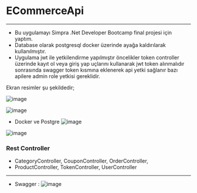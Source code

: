 # ECommerceApi


***
* Bu uygulamayı Simpra .Net Developer Bootcamp final projesi için yaptım.
* Database olarak postgresql docker üzerinde ayağa kaldırılarak kullanılmıştır.
* Uygulama jwt ile yetkilendirme yapılmıştır öncelikler token controller üzerinde kayıt ol veya giriş yap uçlarını kullanarak jwt token alınmalıdır
sonrasında swagger token kısmına eklenerek api yetki sağlanır bazı apilere admin role yetkisi gereklidir.

Ekran resimler şu şekildedir;

![image](https://github.com/cevolkan-ozturk/ECommerceApi/assets/98951889/f2acbe7e-868d-4000-a7ff-3bba61804291)

![image](https://github.com/cevolkan-ozturk/ECommerceApi/assets/98951889/cebec4f0-bd6f-4d0f-b862-1848d82e63e2)


* Docker ve Postgre
![image](https://github.com/cevolkan-ozturk/ECommerceApi/assets/98951889/f260e941-51f8-48ea-bb2a-1c0581c3a4c3)

![image](https://github.com/cevolkan-ozturk/ECommerceApi/assets/98951889/b887ef12-1b8b-4d86-90d6-72cae7190486)

  
  

### Rest Controller
- CategoryController, CouponController, OrderController,
- ProductController, TokenController, UserController

***

* Swagger :
![image](https://github.com/cevolkan-ozturk/ECommerceApi/assets/98951889/e0d05604-972c-4fe3-94ee-6e854de1e3e0)

